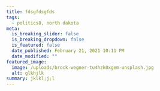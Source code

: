 ```yaml
---
title: fdsgfdsgfds
tags:
  - politics8, north dakota
meta:
  is_breaking_slider: false
  is_breaking_dropdown: false
  is_featured: false
  date_published: February 21, 2021 10:11 PM
  date_modified: ""
featured_image:
  image: /uploads/brock-wegner-tu4hzk0xgem-unsplash.jpg
  alt: glkhjlk
summary: jklkl;j;l
---
```

